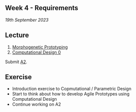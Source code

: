 ## Week 4 - Requirements

*19th September 2023*

## Lecture
1. [Morphogenetic Prototyping](Agile/Concepts/MorphogeneticPrototying)
2. [Computational Design 0](Agile/Concepts/ComputationalDesign)

Submit [A2].

## Exercise
* Introduction exercise to Copmutational / Parametric Design
* Start to think about how to develop Agile Prototypes using Computational Design
* Continue working on A2


[A2]: /Agile/Assignments/A2
